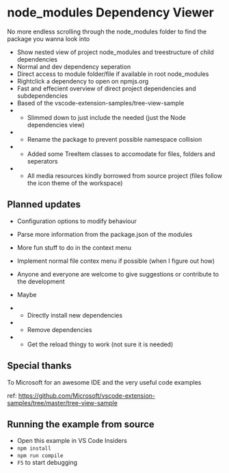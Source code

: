 # node_modules Dependency Viewer
No more endless scrolling through the node_modules folder to find the package you wanna look into

- Show nested view of project node_modules and treestructure of child dependencies
- Normal and dev dependency seperation
- Direct access to module folder/file if available in root node_modules
- Rightclick a dependency to open on npmjs.org
- Fast and effecient overview of direct project dependencies and subdependencies
- Based of the vscode-extension-samples/tree-view-sample
- - Slimmed down to just include the needed (just the Node dependencies view)
- - Rename the package to prevent possible namespace collision 
- - Added some TreeItem classes to accomodate for files, folders and seperators 
- - All media resources kindly borrowed from source project (files follow the icon theme of the workspace)

## Planned updates

- Configuration options to modify behaviour
- Parse more information from the package.json of the modules
- More fun stuff to do in the context menu
- Implement normal file contex menu if possible (when I figure out how)
- Anyone and everyone are welcome to give suggestions or contribute to the development

- Maybe
- - Directly install new dependencies
- - Remove dependencies
- - Get the reload thingy to work (not sure it is needed)

## Special thanks
To Microsoft for an awesome IDE and the very useful code examples

ref: https://github.com/Microsoft/vscode-extension-samples/tree/master/tree-view-sample

## Running the example from source

- Open this example in VS Code Insiders
- `npm install`
- `npm run compile`
- `F5` to start debugging

